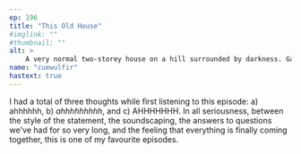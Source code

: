 ```yaml
---
ep: 196
title: "This Old House"
#imglink: ""
#thumbnail: ""
alt: >
    A very normal two-storey house on a hill surrounded by darkness. Gaps in the background shading form a spiderweb pattern with the centre in the middle of the house. The drawing is done in black ink. 
name: "cuewulfir"
hastext: true
---
```

I had a total of three thoughts while first listening to this episode: a) ahhhhhh, b) *ahhhhhhhhh*, and c) AHHHHHHH. In all seriousness, between the style of the statement, the soundscaping, the answers to questions we've had for so very long, and the feeling that everything is finally coming together, this is one of my favourite episodes. 
